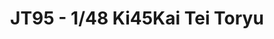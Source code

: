 ---
layout: product
title: " JT95 - 1/48  Ki45Kai Tei Toryu"
price: "5500" 
desc: "Maketa"
img_path: "/assets/img/HASE 19195.webp"
brand: "Hasegawa"
available: false
special_offer: false
new: false
soon: false
cat: "010000"
subcat: "015700"
subsubcat: "0N/A"
sifra: "HASE 19195"
popular: false
spec: false
---